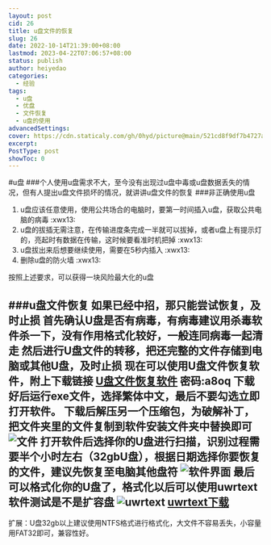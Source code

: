 ```yaml
---
layout: post
cid: 26
title: u盘文件的恢复
slug: 26
date: 2022-10-14T21:39:00+08:00
lastmod: 2023-04-22T07:06:57+08:00
status: publish
author: heiyedao
categories: 
  - 经验
tags: 
  - u盘
  - 优盘
  - 文件恢复
  - u盘的使用
advancedSettings: 
cover: https://cdn.staticaly.com/gh/0hyd/picture@main/521cd8f9df7b4727ac5d0aad60490b66 (1).png
excerpt: 
PostType: post
showToc: 0
---
```



#u盘
###个人使用u盘需求不大，至今没有出现过u盘中毒或u盘数据丢失的情况，但有人提出u盘文件损坏的情况，就讲讲u盘文件的恢复
###非正确使用u盘

1. u盘应该任意使用，使用公共场合的电脑时，要第一时间插入u盘，获取公共电脑的病毒 :xwx13: 
2. u盘的拔插无需注意，在传输进度条完成一半就可以拔掉，或者u盘上有提示灯的，亮起时有数据在传输，这时候要看准时机把掉 :xwx13: 
3. u盘拔出来后想要继续使用，需要在5秒内插入 :xwx13: 
4. 删除u盘的防火墙 :xwx13: 

按照上述要求，可以获得一块风险最大化的u盘

###u盘文件恢复
如果已经中招，那只能尝试恢复，及时止损
首先确认U盘是否有病毒，有病毒建议用杀毒软件杀一下，没有作用格式化较好，一般连同病毒一起清走
然后进行U盘文件的转移，把还完整的文件存储到电脑或其他U盘，及时止损
现在可以使用U盘文件恢复软件，附上下载链接
[U盘文件恢复软件][1]
密码:a8oq
下载好后运行exe文件，选择繁体中文，最后不要勾选立即打开软件。
下载后解压另一个压缩包，为破解补丁，把文件夹里的文件复制到软件安装文件夹中替换即可
![文件][2]
打开软件后选择你的U盘进行扫描，识别过程需要半个小时左右（32gbU盘），根据日期选择你要恢复的文件，建议先恢复至电脑其他盘符
![软件界面][3]
最后可以格式化你的U盘了，格式化以后可以使用uwrtext软件测试是不是扩容盘
![uwrtext][4]
[uwrtext下载][5]
----------
扩展：U盘32gb以上建议使用NTFS格式进行格式化，大文件不容易丢失，小容量用FAT32即可，兼容性好。


  [1]: https://heiyedao.lanzouw.com/isXhB0dv94wf
  [2]: https://cdn.staticaly.com/gh/0hyd/picture@main/QQ%E6%88%AA%E5%9B%BE20221016094655.png
  [3]: https://cdn.staticaly.com/gh/0hyd/picture@main/20221.png
  [4]: https://cdn.staticaly.com/gh/0hyd/picture@main/QQ%E6%88%AA%E5%9B%BE20221016095147.png
  [5]: https://heiyedao.lanzouw.com/iFctw0dvakvg